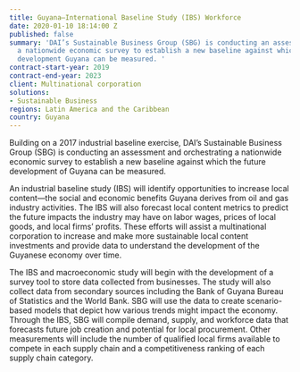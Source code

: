 ```yaml
---
title: Guyana—International Baseline Study (IBS) Workforce
date: 2020-01-10 18:14:00 Z
published: false
summary: 'DAI’s Sustainable Business Group (SBG) is conducting an assessment and orchestrating
  a nationwide economic survey to establish a new baseline against which the future
  development Guyana can be measured. '
contract-start-year: 2019
contract-end-year: 2023
client: Multinational corporation
solutions:
- Sustainable Business
regions: Latin America and the Caribbean
country: Guyana
---
```


Building on a 2017 industrial baseline exercise, DAI’s Sustainable Business Group (SBG) is conducting an assessment and orchestrating a nationwide economic survey to establish a new baseline against which the future development of Guyana can be measured.

An industrial baseline study (IBS) will identify opportunities to increase local content—the social and economic benefits Guyana derives from oil and gas industry activities. The IBS will also forecast local content metrics to predict the future impacts the industry may have on labor wages, prices of local goods, and local firms’ profits. These efforts will assist a multinational corporation to increase and make more sustainable local content investments and provide data to understand the development of the Guyanese economy over time.

The IBS and macroeconomic study will begin with the development of a survey tool to store data collected from businesses. The study will also collect data from secondary sources including the Bank of Guyana Bureau of Statistics and the World Bank. SBG will use the data to create scenario-based models that depict how various trends might impact the economy. Through the IBS, SBG will compile demand, supply, and workforce data that forecasts future job creation and potential for local procurement. Other measurements will include the number of qualified local firms available to compete in each supply chain and a competitiveness ranking of each supply chain category.
